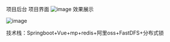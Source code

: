 项目后台
项目界面
![image](https://github.com/790585941/dataStoragePlatform/assets/132040605/bd10c88a-921d-41d0-8a89-1b4feba98a96)
效果展示

![image](https://github.com/790585941/dataStoragePlatform/assets/132040605/1db12ca5-67e9-4f8d-afd2-9caa5834d466)

技术栈：Springboot+Vue+mp+redis+阿里oss+FastDFS+分布式锁

